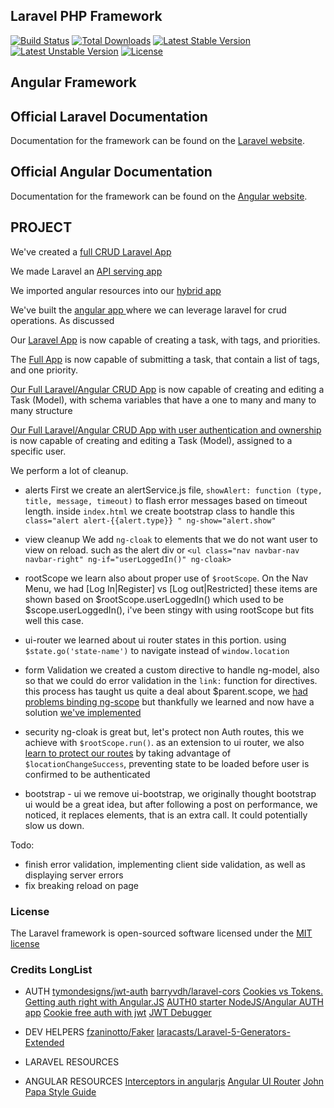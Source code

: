 ## Laravel PHP Framework

[![Build Status](https://travis-ci.org/laravel/framework.svg)](https://travis-ci.org/laravel/framework)
[![Total Downloads](https://poser.pugx.org/laravel/framework/d/total.svg)](https://packagist.org/packages/laravel/framework)
[![Latest Stable Version](https://poser.pugx.org/laravel/framework/v/stable.svg)](https://packagist.org/packages/laravel/framework)
[![Latest Unstable Version](https://poser.pugx.org/laravel/framework/v/unstable.svg)](https://packagist.org/packages/laravel/framework)
[![License](https://poser.pugx.org/laravel/framework/license.svg)](https://packagist.org/packages/laravel/framework)

## Angular Framework

## Official Laravel Documentation

Documentation for the framework can be found on the [Laravel website](http://laravel.com/docs).

## Official Angular Documentation

Documentation for the framework can be found on the [Angular website](https://angularjs.org).

## PROJECT

We've created a [full CRUD Laravel App](https://github.com/kmassada/laravel-angular/tree/basic-laravel)

We made Laravel an [API serving app ](https://github.com/kmassada/laravel-angular/tree/basic-laravel-api)

We imported angular resources into our [hybrid app ](https://github.com/kmassada/laravel-angular/tree/angular-init)

We've built the [angular app ](https://github.com/kmassada/laravel-angular/tree/laravel-angular-1.0)where we can leverage laravel for crud operations. As discussed

Our [Laravel App](https://github.com/kmassada/laravel-angular/tree/laravel-angular-1.1) is now capable of creating a task, with tags, and priorities.

The [Full App](https://github.com/kmassada/laravel-angular/tree/laravel-angular-1.2) is now capable of submitting a task, that contain a list of tags, and one priority.

[Our Full Laravel/Angular CRUD App](https://github.com/kmassada/laravel-angular/tree/laravel-angular-1.3) is now capable of creating and editing a Task (Model), with schema variables that have a one to many and many to many structure

[Our Full Laravel/Angular CRUD App with user authentication and ownership](https://github.com/kmassada/laravel-angular/tree/laravel-angular-1.4) is now capable of creating and editing a Task (Model), assigned to a specific user.

We perform a lot of cleanup.

- alerts
First we create an alertService.js file, `showAlert: function (type, title, message, timeout)` to flash error messages based on timeout length.
inside `index.html` we create bootstrap class to handle this `class="alert alert-{{alert.type}} " ng-show="alert.show"`

- view cleanup
We add `ng-cloak` to elements that we do not want user to view on reload. such as the alert div or `<ul class="nav navbar-nav navbar-right" ng-if="userLoggedIn()" ng-cloak>`

- rootScope
we learn also about proper use of `$rootScope`. On the Nav Menu, we had [Log In|Register] vs [Log out|Restricted] these items are shown based on $rootScope.userLoggedIn() which used to be $scope.userLoggedIn(), i've been stingy with using rootScope but fits well this case.

- ui-router
we learned about ui router states in this portion. using `$state.go('state-name')` to navigate instead of `window.location`
- form Validation
we created a custom directive to handle ng-model, also so that we could do error validation in the `link:` function for directives. this process has taught us quite a deal about $parent.scope, we [had problems binding ng-scope](http://stackoverflow.com/questions/32740565/angular-directive-with-ng-model-not-binding) but thankfully we learned and now have a solution [we've implemented](http://plnkr.co/edit/lpAWQm?p=info)

- security
ng-cloak is great but, let's protect non Auth routes, this we achieve with `$rootScope.run()`.
as an extension to ui router, we also [learn to protect our routes](http://stackoverflow.com/questions/25872219/confusing-locationchangesuccess-and-statechangestart) by taking advantage of `$locationChangeSuccess`, preventing state to be loaded before user is confirmed to be authenticated

- bootstrap - ui
we remove ui-bootstrap, we originally thought bootstrap ui would be a great idea, but after following a post on performance, we noticed, it replaces elements, that is an extra call. It could potentially slow us down.

Todo:
- finish error validation, implementing client side validation, as well as displaying server errors
- fix breaking reload on page 


### License

The Laravel framework is open-sourced software licensed under the [MIT license](http://opensource.org/licenses/MIT)

### Credits LongList

- AUTH
[tymondesigns/jwt-auth](https://github.com/tymondesigns/jwt-auth)
[barryvdh/laravel-cors](https://github.com/barryvdh/laravel-cors)
[Cookies vs Tokens. Getting auth right with Angular.JS](https://auth0.com/blog/2014/01/07/angularjs-authentication-with-cookies-vs-token/)
[AUTH0 starter NodeJS/Angular AUTH app](https://github.com/auth0/angular-token-auth)
[Cookie free auth with jwt](http://www.toptal.com/web/cookie-free-authentication-with-json-web-tokens-an-example-in-laravel-and-angularjs)
[JWT Debugger](http://jwt.io)

- DEV HELPERS
[fzaninotto/Faker](https://github.com/fzaninotto/Faker)
[laracasts/Laravel-5-Generators-Extended](https://github.com/laracasts/Laravel-5-Generators-Extended)

- LARAVEL RESOURCES

- ANGULAR RESOURCES
[Interceptors in angularjs](http://www.webdeveasy.com/interceptors-in-angularjs-and-useful-examples/)
[Angular UI Router](https://github.com/angular-ui/ui-router/wiki/Quick-Reference)
[John Papa Style Guide](https://github.com/johnpapa/angular-styleguide)
